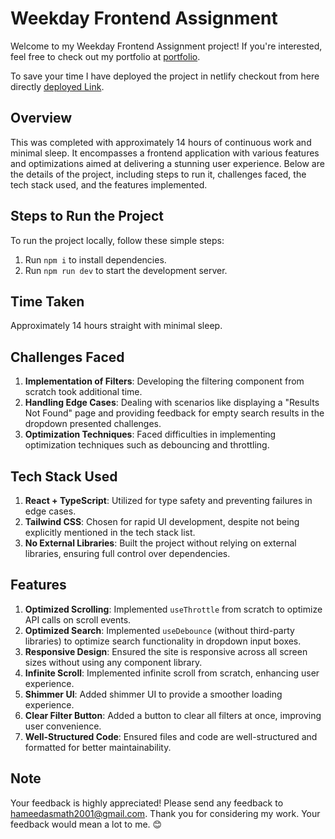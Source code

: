# Weekday Frontend Assignment

Welcome to my Weekday Frontend Assignment project! If you're interested, feel free to check out my portfolio at [portfolio](https://hameed-portfolio.netlify.app/).

To save your time I have deployed the project in netlify checkout from here directly [deployed Link](https://weekday-frontend.netlify.app/).

## Overview
This was completed with approximately 14 hours of continuous work and minimal sleep. It encompasses a frontend application with various features and optimizations aimed at delivering a stunning user experience. Below are the details of the project, including steps to run it, challenges faced, the tech stack used, and the features implemented.

## Steps to Run the Project
To run the project locally, follow these simple steps:
1. Run `npm i` to install dependencies.
2. Run `npm run dev` to start the development server.

## Time Taken
Approximately 14 hours straight with minimal sleep.

## Challenges Faced
1. **Implementation of Filters**: Developing the filtering component from scratch took additional time.
2. **Handling Edge Cases**: Dealing with scenarios like displaying a "Results Not Found" page and providing feedback for empty search results in the dropdown presented challenges.
3. **Optimization Techniques**: Faced difficulties in implementing optimization techniques such as debouncing and throttling.

## Tech Stack Used
1. **React + TypeScript**: Utilized for type safety and preventing failures in edge cases.
2. **Tailwind CSS**: Chosen for rapid UI development, despite not being explicitly mentioned in the tech stack list.
3. **No External Libraries**: Built the project without relying on external libraries, ensuring full control over dependencies.

## Features
1. **Optimized Scrolling**: Implemented `useThrottle` from scratch to optimize API calls on scroll events.
2. **Optimized Search**: Implemented `useDebounce` (without third-party libraries) to optimize search functionality in dropdown input boxes.
3. **Responsive Design**: Ensured the site is responsive across all screen sizes without using any component library.
4. **Infinite Scroll**: Implemented infinite scroll from scratch, enhancing user experience.
5. **Shimmer UI**: Added shimmer UI to provide a smoother loading experience.
6. **Clear Filter Button**: Added a button to clear all filters at once, improving user convenience.
7. **Well-Structured Code**: Ensured files and code are well-structured and formatted for better maintainability.

## Note
Your feedback is highly appreciated! Please send any feedback to hameedasmath2001@gmail.com. Thank you for considering my work. Your feedback would mean a lot to me. 😊


